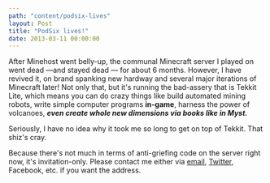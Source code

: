 ```yaml
---
path: "content/podsix-lives"
layout: Post
title: "PodSix lives!"
date: 2013-03-11 00:00:00
---
```


After Minehost went belly-up, the communal Minecraft server I played on went dead —and stayed dead — for about 6 months. However, I have revived it, on brand spanking new hardway and several major iterations of Minecraft later! Not only that, but it's running the bad-assery that is Tekkit Lite, which means you can do crazy things like build automated mining robots, write simple computer programs **in-game**, harness the power of volcanoes, ***even create whole new dimensions via books like in Myst.***

Seriously, I have no idea why it took me so long to get on top of Tekkit. That shiz's cray. 

Because there's not much in terms of anti-griefing code on the server right now, it's invitation-only. Please contact me either via [email](http://aendrew.com/contact), [Twitter](http://twitter.com/aendrew), Facebook, etc. if you want the address.